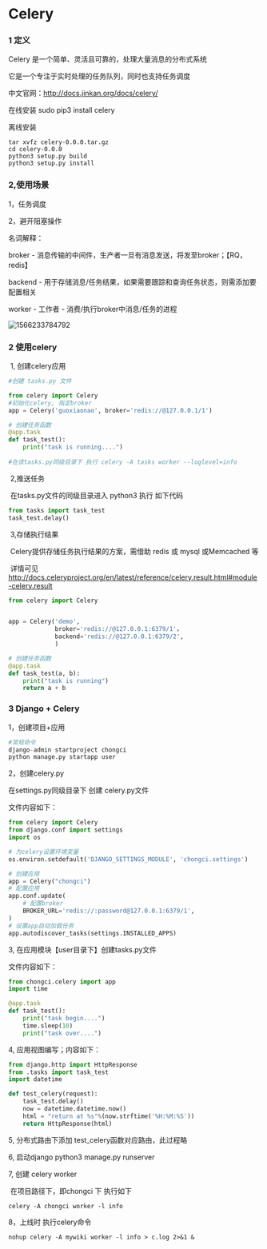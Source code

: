# Celery

### 1 定义

Celery 是一个简单、灵活且可靠的，处理大量消息的分布式系统

它是一个专注于实时处理的任务队列，同时也支持任务调度

中文官网：http://docs.jinkan.org/docs/celery/

在线安装  sudo pip3 install celery

离线安装

```shell
tar xvfz celery-0.0.0.tar.gz
cd celery-0.0.0
python3 setup.py build
python3 setup.py install
```

### 2,使用场景

1，任务调度

2，避开阻塞操作

名词解释：

broker - 消息传输的中间件，生产者一旦有消息发送，将发至broker；【RQ，redis】

backend -   用于存储消息/任务结果，如果需要跟踪和查询任务状态，则需添加要配置相关

worker - 工作者 - 消费/执行broker中消息/任务的进程

![1566233784792](images/celery.png)



### 2 使用celery

​	1, 创建celery应用

```python
#创建 tasks.py 文件

from celery import Celery
#初始化celery, 指定broker
app = Celery('guoxiaonao', broker='redis://@127.0.0.1/1')

# 创建任务函数
@app.task
def task_test():
    print("task is running....")
    
#在该tasks.py同级目录下 执行 celery -A tasks worker --loglevel=info
```

​	2,推送任务

​	在tasks.py文件的同级目录进入 python3 执行 如下代码

```python
from tasks import task_test
task_test.delay()

```

​	3,存储执行结果

​	Celery提供存储任务执行结果的方案，需借助 redis 或 mysql  或Memcached 等

​	详情可见  http://docs.celeryproject.org/en/latest/reference/celery.result.html#module-celery.result

```python
from celery import Celery


app = Celery('demo',
             broker='redis://@127.0.0.1:6379/1'，
             backend='redis://@127.0.0.1:6379/2',
             )

# 创建任务函数
@app.task
def task_test(a, b):
    print("task is running")
    return a + b
```

### 3 Django + Celery

1，创建项目+应用

```python
#常规命令
django-admin startproject chongci
python manage.py startapp user
```

2，创建celery.py

在settings.py同级目录下 创建 celery.py文件

文件内容如下：

```python
from celery import Celery
from django.conf import settings
import os

# 为celery设置环境变量
os.environ.setdefault('DJANGO_SETTINGS_MODULE', 'chongci.settings')

# 创建应用
app = Celery("chongci")
# 配置应用
app.conf.update(
    # 配置broker
    BROKER_URL='redis://:password@127.0.0.1:6379/1',
)
# 设置app自动加载任务
app.autodiscover_tasks(settings.INSTALLED_APPS)
```

3,  在应用模块【user目录下】创建tasks.py文件

文件内容如下：

```python
from chongci.celery import app
import time

@app.task
def task_test():
    print("task begin....")
    time.sleep(10)
    print("task over....")
```

4,  应用视图编写；内容如下：

```python
from django.http import HttpResponse
from .tasks import task_test
import datetime

def test_celery(request):
    task_test.delay()
	now = datetime.datetime.now()
    html = "return at %s"%(now.strftime('%H:%M:%S'))
    return HttpResponse(html)
```

5,  分布式路由下添加 test_celery函数对应路由，此过程略

6,  启动django   python3 manage.py runserver

7,  创建 celery worker

​	在项目路径下，即chongci 下  执行如下

```
celery -A chongci worker -l info
```



8，上线时 执行celery命令 

```shell
nohup celery -A mywiki worker -l info > c.log 2>&1 &
```







